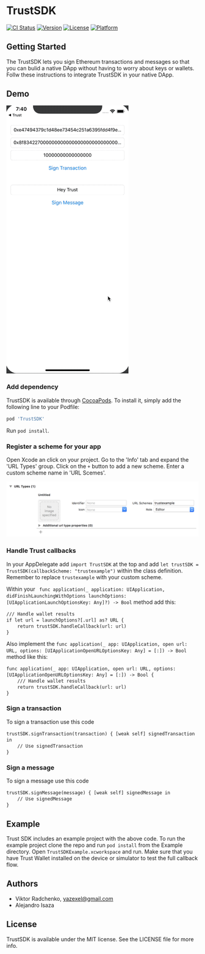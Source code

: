 # TrustSDK

[![CI Status](https://img.shields.io/travis/TrustWallet/TrustSDK-iOS.svg?style=flat)](https://travis-ci.org/TrustWallet/TrustSDK-iOS)
[![Version](https://img.shields.io/cocoapods/v/TrustSDK.svg?style=flat)](https://cocoapods.org/pods/TrustSDK)
[![License](https://img.shields.io/cocoapods/l/TrustSDK.svg?style=flat)](https://cocoapods.org/pods/TrustSDK)
[![Platform](https://img.shields.io/cocoapods/p/TrustSDK.svg?style=flat)](https://cocoapods.org/pods/TrustSDK)

## Getting Started

The TrustSDK lets you sign Ethereum transactions and messages so that you can bulid a native DApp without having to worry about keys or wallets. Follw these instructions to integrate TrustSDK in your native DApp.

## Demo

![Sign Message and Transaction](docs/demo.gif)

### Add dependency

TrustSDK is available through [CocoaPods](https://cocoapods.org). To install it, simply add the following line to your Podfile:

```ruby
pod 'TrustSDK'
```

Run `pod install`.

### Register a scheme for your app

Open Xcode an click on your project. Go to the 'Info' tab and expand the 'URL Types' group. Click on the `+` button to add a new scheme. Enter a custom scheme name in 'URL Scemes'.

![Adding a scheme](docs/scheme.png)

### Handle Trust callbacks

In your AppDelegate add `import TrustSDK` at the top and add `let trustSDK = TrustSDK(callbackScheme: "trustexample")` within the class definition. Remember to replace `trustexample` with your custom scheme.

Within your ` func application(_ application: UIApplication, didFinishLaunchingWithOptions launchOptions: [UIApplicationLaunchOptionsKey: Any]?) -> Bool` method add this:

```
/// Handle wallet results
if let url = launchOptions?[.url] as? URL {
    return trustSDK.handleCallback(url: url)
}
```

Also implement the `func application(_ app: UIApplication, open url: URL, options: [UIApplicationOpenURLOptionsKey: Any] = [:]) -> Bool` method like this:

```
func application(_ app: UIApplication, open url: URL, options: [UIApplicationOpenURLOptionsKey: Any] = [:]) -> Bool {
    /// Handle wallet results
    return trustSDK.handleCallback(url: url)
}
```

### Sign a transaction

To sign a transaction use this code

```
trustSDK.signTransaction(transaction) { [weak self] signedTransaction in
    // Use signedTransaction
}
```

### Sign a message

To sign a message use this code

```
trustSDK.signMessage(message) { [weak self] signedMessage in
    // Use signedMessage
}
```

## Example

Trust SDK includes an example project with the above code. To run the example project clone the repo and run `pod install` from the Example directory. Open `TrustSDKExample.xcworkspace` and run. Make sure that you have Trust Wallet installed on the device or simulator to test the full callback flow.


## Authors

* Viktor Radchenko, yazexel@gmail.com
* Alejandro Isaza

## License

TrustSDK is available under the MIT license. See the LICENSE file for more info.
